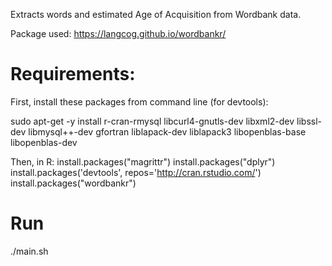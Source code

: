 Extracts words and estimated Age of Acquisition from Wordbank data.

Package used: https://langcog.github.io/wordbankr/


# Requirements:


First, install these packages from command line (for devtools):

sudo apt-get -y install r-cran-rmysql libcurl4-gnutls-dev libxml2-dev libssl-dev libmysql++-dev gfortran liblapack-dev liblapack3 libopenblas-base  libopenblas-dev 

Then, in R:
install.packages("magrittr") 
install.packages("dplyr")    
install.packages('devtools', repos='http://cran.rstudio.com/')
install.packages("wordbankr")

# Run 

./main.sh

